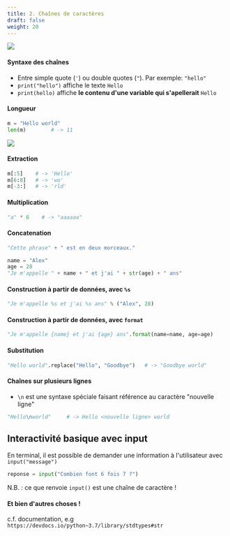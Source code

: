 ```yaml
---
title: 2. Chaînes de caractères
draft: false
weight: 20
---
```




![](../../images/string.png)


#### Syntaxe des chaînes

- Entre simple quote (`'`) ou double quotes (`"`). Par exemple: `"hello"`
- `print("hello")` affiche le texte `Hello`
- `print(hello)` affiche **le contenu d'une variable qui s'apellerait** `Hello`

#### Longueur

```python
m = "Hello world"
len(m)        # -> 11
```



![](../../images/string.png)

#### Extraction

```python
m[:5]    # -> 'Hello'
m[6:8]   # -> 'wo'
m[-3:]   # -> 'rld'
```

#### Multiplication

```python
"a" * 6    # -> "aaaaaa"
```




#### Concatenation

```python
"Cette phrase" + " est en deux morceaux."
```

```python
name = "Alex"
age = 28
"Je m'appelle " + name + " et j'ai " + str(age) + " ans"
```
#### Construction à partir de données, avec `%s`

```python
"Je m'appelle %s et j'ai %s ans" % ("Alex", 28)
```

#### Construction à partir de données, avec `format`

```python
"Je m'appelle {name} et j'ai {age} ans".format(name=name, age=age)
```

#### Substitution

```python
"Hello world".replace("Hello", "Goodbye")   # -> "Goodbye world"
```

#### Chaînes sur plusieurs lignes

- `\n` est une syntaxe spéciale faisant référence au caractère "nouvelle ligne"

```python
"Hello\nworld"     # -> Hello <nouvelle ligne> world
```

## Interactivité basique avec input

En terminal, il est possible de demander une information à l'utilisateur
avec `input("message")`

```python
reponse = input("Combien font 6 fois 7 ?")
```

N.B. : ce que renvoie `input()` est une chaîne de caractère !


#### Et bien d'autres choses !

c.f. documentation, e.g `https://devdocs.io/python~3.7/library/stdtypes#str`
